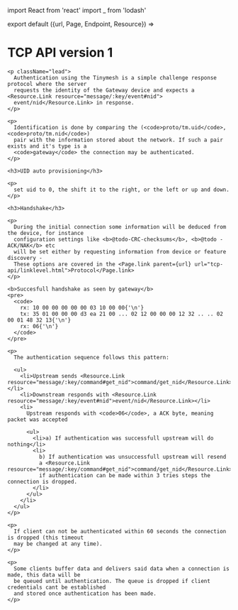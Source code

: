 import React from 'react'
import _ from 'lodash'

export default ({url, Page, Endpoint, Resource}) =>
  <Page url={url} name="Authentication">
    <h1>TCP API version 1</h1>

    <p className="lead">
      Authentication using the Tinymesh is a simple challenge response protocol where the server
      requests the identity of the Gateway device and expects a <Resource.Link resource="message/:key/event#nid">
      event/nid</Resource.Link> in response.
    </p>

    <p>
      Identification is done by comparing the (<code>proto/tm.uid</code>, <code>proto/tm.nid</code>)
      pair with the information stored about the network. If such a pair exists and it's type is a
      <code>gateway</code> the connection may be authenticated.
    </p>

    <h3>UID auto provisioning</h3>

    <p>
      set uid to 0, the shift it to the right, or the left or up and down.
    </p>

    <h3>Handshake</h3>

    <p>
      During the initial connection some information will be deduced from the device, for instance
      configuration settings like <b>@todo-CRC-checksums</b>, <b>@todo - ACK/NAK</b> etc
      will be set either by requesting information from device or feature discovery -
      These options are covered in the <Page.link parent={url} url="tcp-api/linklevel.html">Protocol</Page.link>
    </p>

    <b>Succesfull handshake as seen by gateway</b>
    <pre>
      <code>
        rx: 10 00 00 00 00 00 03 10 00 00{'\n'}
        tx: 35 01 00 00 00 d3 ea 21 00 ... 02 12 00 00 00 12 32 .. .. 02 00 01 48 32 13{'\n'}
        rx: 06{'\n'}
      </code>
    </pre>

    <p>
      The authentication sequence follows this pattern:

      <ul>
        <li>Upstream sends <Resource.Link resource="message/:key/command#get_nid">command/get_nid</Resource.Link></li>
        <li>Downstream responds with <Resource.Link resource="message/:key/event#nid">event/nid</Resource.Link></li>
        <li>
          Upstream responds with <code>06</code>, a ACK byte, meaning packet was accepted

          <ul>
            <li>a) If authentication was successfull upstream will do nothing</li>
            <li>
              b) If authentication was unsuccessfull upstream will resend
              a <Resource.Link resource="message/:key/command#get_nid">command/get_nid</Resource.Link>,
              if authentication can be made within 3 tries steps the connection is dropped.
            </li>
          </ul>
        </li>
      </ul>
    </p>

    <p>
      If client can not be authenticated within 60 seconds the connection is dropped (this timeout
      may be changed at any time).
    </p>

    <p>
      Some clients buffer data and delivers said data when a connection is made, this data will be
      be queued until authentication. The queue is dropped if client credentials cant be established
      and stored once authentication has been made.
    </p>
  </Page>
